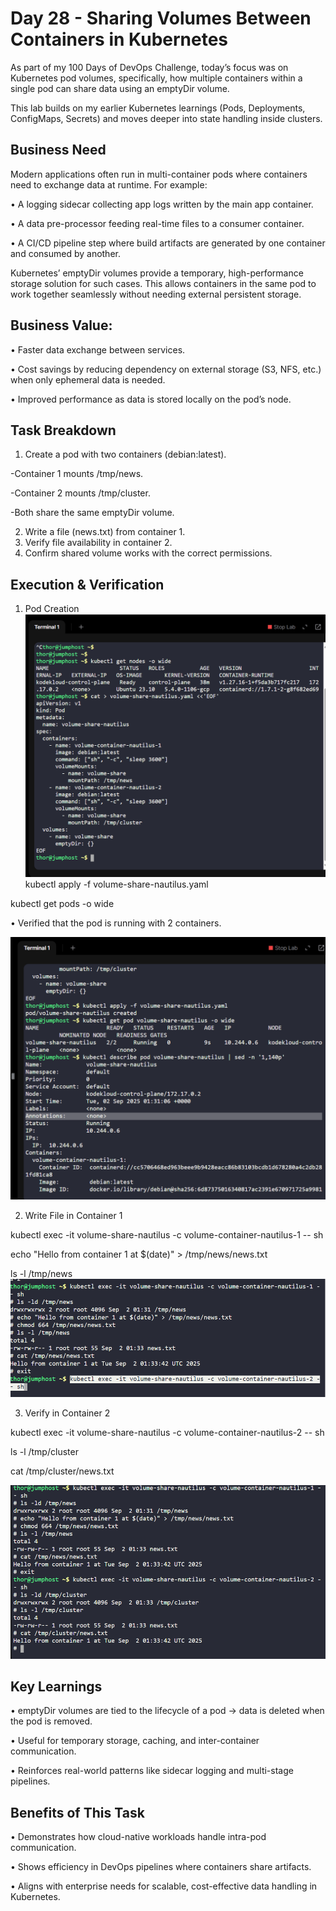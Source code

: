 # Day 28 - Sharing Volumes Between Containers in Kubernetes
As part of my 100 Days of DevOps Challenge, today’s focus was on Kubernetes pod volumes, specifically, how multiple containers within a single pod can share data using an emptyDir volume.

This lab builds on my earlier Kubernetes learnings (Pods, Deployments, ConfigMaps, Secrets) and moves deeper into state handling inside clusters.

## Business Need
Modern applications often run in multi-container pods where containers need to exchange data at runtime. For example:

•	A logging sidecar collecting app logs written by the main app container.

•	A data pre-processor feeding real-time files to a consumer container.

•	A CI/CD pipeline step where build artifacts are generated by one container and consumed by another.

Kubernetes’ emptyDir volumes provide a temporary, high-performance storage solution for such cases. This allows containers in the same pod to work together seamlessly without needing external persistent storage.
## Business Value:
•	Faster data exchange between services.

•	Cost savings by reducing dependency on external storage (S3, NFS, etc.) when only ephemeral data is needed.

•	Improved performance as data is stored locally on the pod’s node.

## Task Breakdown
1.	Create a pod with two containers (debian:latest).

-Container 1 mounts /tmp/news.

-Container 2 mounts /tmp/cluster.

-Both share the same emptyDir volume.

2.	Write a file (news.txt) from container 1.
3.	Verify file availability in container 2.
4.	Confirm shared volume works with the correct permissions.

## Execution & Verification
1.	Pod Creation
![Screenshot](screenshots/volume-share.yaml.png)
kubectl apply -f volume-share-nautilus.yaml

kubectl get pods -o wide

•	Verified that the pod is running with 2 containers.

![Screenshot](screenshots/pod-running.png)

2.	Write File in Container 1

kubectl exec -it volume-share-nautilus -c volume-container-nautilus-1 -- sh

echo "Hello from container 1 at $(date)" > /tmp/news/news.txt

ls -l /tmp/news
![Screenshot](screenshots/container1-file.png)

3.	Verify in Container 2

kubectl exec -it volume-share-nautilus -c volume-container-nautilus-2 -- sh

ls -l /tmp/cluster

cat /tmp/cluster/news.txt

![Screenshot](screenshots/container2-file.png)
## Key Learnings

•	emptyDir volumes are tied to the lifecycle of a pod → data is deleted when the pod is removed.

•	Useful for temporary storage, caching, and inter-container communication.

•	Reinforces real-world patterns like sidecar logging and multi-stage pipelines.

## Benefits of This Task
•	Demonstrates how cloud-native workloads handle intra-pod communication.

•	Shows efficiency in DevOps pipelines where containers share artifacts.

•	Aligns with enterprise needs for scalable, cost-effective data handling in Kubernetes.
